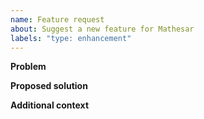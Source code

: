 ```yaml
---
name: Feature request
about: Suggest a new feature for Mathesar
labels: "type: enhancement"
---
```


**Problem**
<!-- Please provide a clear and concise description of the problem that this feature request is designed to solve.-->

**Proposed solution**
<!-- A clear and concise description of your proposed solution or feature. -->

**Additional context**
<!-- Add any other context or screenshots about the feature request here.-->
